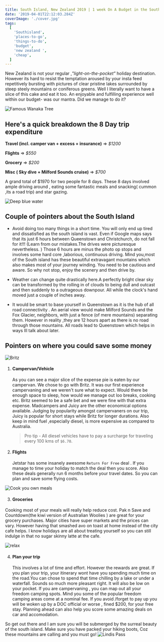 ```yaml
---
title: South Island, New Zealand 2019 | 1 week On A Budget in the South Island, NZ
date: '2019-04-01T22:12:03.284Z'
coverImage: './cover.jpg'
tags:
  [
    'Southisland',
    'places-to-go',
    'things-to-do',
    'budget',
    'new zealand ',
    'cheap',
  ]
---
```


New Zealand is not your regular ,_"light-on-the-pocket"_ holiday destination. However its hard to resist the temptation aroused by your insta feed repetitively bursting with pictures of clear pristine lakes surrounded by steep steely mountains or coniferous greens. Well I literally want to have a slice of this cake and eat it too. An enjoyable and fulfilling experience well within our budget- was our mantra. Did we manage to do it?

![Famous Wanaka Tree](./thatwanakatree.jpg)

## Here's a quick breakdown the 8 Day trip expenditure

**Travel (incl. camper van + excess + insurance)** => _\$1200_

**Flights** => _\$550_

**Grocery** => _\$200_

**Misc ( Sky dive + Milford Sounds cruise)** => _\$700_

A grand total of \$1970 for two people for 8 days. These 8 days involved ample driving around , eating some fantastic meals and snacking( cummon ,its a road trip) and star gazing.

![Deep blue water](./compressed_mirror.jpg)

## Couple of pointers about the South Island

- Avoid doing too many things in a short time. You will only end up tired and dissatisfied as the south island is vast. Even if Google maps says that its just 6 hours between Queenstown and Christchurch, do not fall for it!!! (Learn from our mistakes.The drives were picturesque nevertheless. ) Those 6 hours are minus the photo op stops and involves some hard core ,laborious, continuous driving. Mind you,most of the South island has these beautiful extravagant mountains which also makes most of your journey winding. You need to be cautious and aware. So why not stop, enjoy the scenery and then drive by.

- Weather can change quite drastically here.A perfectly bright clear sky can be transformed by the rolling in of clouds to being dull and outcast and then suddenly to a outrageous downpour. All while the clock's hand moved just a couple of inches away.

- It would be smart to base yourself in Queenstown as it is the hub of all road connectivity . An aerial view would make Milford Sounds and the Fox Glacier, neighbors, with just a fence (of mere mountains) separating them. However in reality ,they are 12 hours apart as there is no road through those mountains. All roads lead to Queenstown which helps in ways Ill talk about later.

## Pointers on where you could save some money

![Britz](./britz.jpg)

1. #### Campervan/Vehicle

   As you can see a major slice of the expense pie is eaten by our campervan. We chose to go with Britz. It was our first experience campervaning and we weren't sure what to expect. Would there be enough space to sleep, how would we manage out loo breaks, cooking etc. Britz seemed to be a safe bet and we were fine with that extra expense.
   Madcampers and Juicy are the other economical options available. Judging by popularity amongst campervaners on our trip, Juicy is popular for short stays while Britz for longer durations.
   Also keep in mind fuel ,especially diesel, is more expensive as compared to Australia.

   > Pro tip - All diesel vehicles have to pay a surcharge for traveling every 100 kms of `$6.70`.

2. #### Flights
   Jetstar has some insanely awesome `Return For Free` deal . If you manage to time your holiday to match the deal then you score. Also these deals generally run 6 months before your travel dates. So you can plan and save some flying costs.

![Cook you own meals](./food.jpg)

3. #### Groceries
Cooking most of your meals will really help reduce cost. Pak n Save and Countdown(the kiwi version of Australian Woolies ) are great for your grocery purchases. Major cities have super markets and the prices can vary. However having that smashed avo on toast at home instead of the city cafe helps. I know holidays are all about treating yourself so you can still indulge in that no sugar skinny latte at the cafe.

![relax](./relax.jpg)

4. #### Plan your trip
   This involves a lot of time and effort. However the rewards are great.
   If you plan your trip, your itinerary wont have you spending much time on the road.You can chose to spend that time chilling by a lake or under a waterfall. Sounds so much more pleasant right. It will also be low on your pocket.
   If you are campervaning , you can map out all your freedom camping spots. Mind you some of the popular freedom camping areas come at a nominal fee. If you avoid /forget to pay up you will be woken up by a DOC official or worse , fined \$200, for your free stay.
   Planning ahead can also help you score some amazing deals on car and accomodation.

So get out there and I am sure you will be submerged by the surreal beauty of the south island.
Make sure you have packed your hiking boots, Coz these mountains are calling and you must go!
![Lindis Pass](./lindis_pass.jpg)
